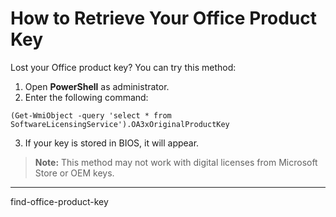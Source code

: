 # How to Retrieve Your Office Product Key
Lost your Office product key? You can try this method:
1. Open **PowerShell** as administrator.
2. Enter the following command:
```
(Get-WmiObject -query 'select * from SoftwareLicensingService').OA3xOriginalProductKey
```
3. If your key is stored in BIOS, it will appear.
> **Note:** This method may not work with digital licenses from Microsoft Store or OEM keys.
---
find-office-product-key